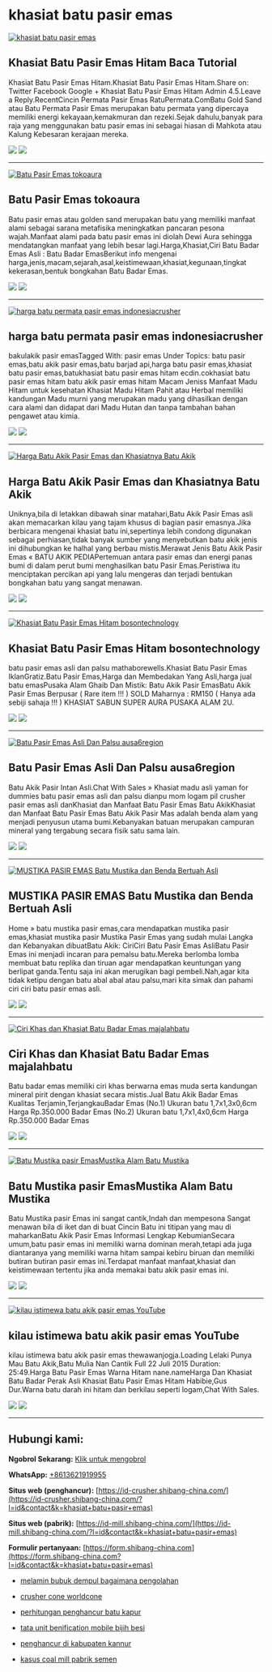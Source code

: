 # khasiat batu pasir emas

<a href="https://swt.shibang-china.com/?l=id&img&k=khasiat+batu+pasir+emas" target="_blank">![khasiat batu pasir emas](http://static.shibang-china.com/all-800x300/802.jpg)</a>

## Khasiat Batu Pasir Emas Hitam Baca Tutorial
Khasiat Batu Pasir Emas Hitam.Khasiat Batu Pasir Emas Hitam.Share on: Twitter Facebook Google + Khasiat Batu Pasir Emas Hitam Admin 4.5.Leave a Reply.RecentCincin Permata Pasir Emas RatuPermata.ComBatu Gold Sand atau Batu Permata Pasir Emas merupakan batu permata yang dipercaya memiliki energi kekayaan,kemakmuran dan rezeki.Sejak dahulu,banyak para raja yang menggunakan batu pasir emas ini sebagai hiasan di Mahkota atau Kalung Kebesaran kerajaan mereka.


<a href="https://whatsapp.shibangsoft.com/WhatsApp.php" target="_blank" title="WhatsApp">![](http://static.shibang-china.com/icon/whatsapp.png)</a> <a href="https://swt.shibang-china.com/?l=id&icon&k=khasiat+batu+pasir+emas" target="_blank">![](http://static.shibang-china.com/icon/chat-id.png)</a>

---

<a href="https://swt.shibang-china.com/?l=id&img&k=khasiat+batu+pasir+emas" target="_blank">![Batu Pasir Emas tokoaura](http://static.shibang-china.com/all-800x300/845.jpg)</a>

## Batu Pasir Emas tokoaura
Batu pasir emas atau golden sand merupakan batu yang memiliki manfaat alami sebagai sarana metafisika meningkatkan pancaran pesona wajah.Manfaat alami pada batu pasir emas ini diolah Dewi Aura sehingga mendatangkan manfaat yang lebih besar lagi.Harga,Khasiat,Ciri Batu Badar Emas Asli : Batu Badar EmasBerikut info mengenai harga,jenis,macam,sejarah,asal,keistimewaan,khasiat,kegunaan,tingkat kekerasan,bentuk bongkahan Batu Badar Emas.


<a href="https://whatsapp.shibangsoft.com/WhatsApp.php" target="_blank" title="WhatsApp">![](http://static.shibang-china.com/icon/whatsapp.png)</a> <a href="https://swt.shibang-china.com/?l=id&icon&k=khasiat+batu+pasir+emas" target="_blank">![](http://static.shibang-china.com/icon/chat-id.png)</a>

---

<a href="https://swt.shibang-china.com/?l=id&img&k=khasiat+batu+pasir+emas" target="_blank">![harga batu permata pasir emas indonesiacrusher](http://static.shibang-china.com/all-800x300/422.jpg)</a>

## harga batu permata pasir emas indonesiacrusher
bakulakik pasir emasTagged With: pasir emas Under Topics: batu pasir emas,batu akik pasir emas,batu barjad api,harga batu pasir emas,khasiat batu pasir emas,batukhasiat batu pasir emas hitam ecdin.cokhasiat batu pasir emas hitam batu akik pasir emas hitam Macam Jeniss Manfaat Madu Hitam untuk kesehatan Khasiat Madu Hitam Pahit atau Herbal memiliki kandungan Madu murni yang merupakan madu yang dihasilkan dengan cara alami dan didapat dari Madu Hutan dan tanpa tambahan bahan pengawet atau kimia.


<a href="https://whatsapp.shibangsoft.com/WhatsApp.php" target="_blank" title="WhatsApp">![](http://static.shibang-china.com/icon/whatsapp.png)</a> <a href="https://swt.shibang-china.com/?l=id&icon&k=khasiat+batu+pasir+emas" target="_blank">![](http://static.shibang-china.com/icon/chat-id.png)</a>

---

<a href="https://swt.shibang-china.com/?l=id&img&k=khasiat+batu+pasir+emas" target="_blank">![Harga Batu Akik Pasir Emas dan Khasiatnya Batu Akik](http://static.shibang-china.com/all-800x300/1233.jpg)</a>

## Harga Batu Akik Pasir Emas dan Khasiatnya Batu Akik
Uniknya,bila di letakkan dibawah sinar matahari,Batu Akik Pasir Emas asli akan memacarkan kilau yang tajam khusus di bagian pasir emasnya.Jika berbicara mengenai khasiat batu ini,sepertinya lebih condong digunakan sebagai perhiasan,tidak banyak sumber yang menyebutkan batu akik jenis ini dihubungkan ke halhal yang berbau mistis.Merawat Jenis Batu Akik Pasir Emas « BATU AKIK PEDIAPertemuan antara pasir emas dan energi panas bumi di dalam perut bumi menghasilkan batu Pasir Emas.Peristiwa itu menciptakan percikan api yang lalu mengeras dan terjadi bentukan bongkahan batu yang sangat menawan.


<a href="https://whatsapp.shibangsoft.com/WhatsApp.php" target="_blank" title="WhatsApp">![](http://static.shibang-china.com/icon/whatsapp.png)</a> <a href="https://swt.shibang-china.com/?l=id&icon&k=khasiat+batu+pasir+emas" target="_blank">![](http://static.shibang-china.com/icon/chat-id.png)</a>

---

<a href="https://swt.shibang-china.com/?l=id&img&k=khasiat+batu+pasir+emas" target="_blank">![Khasiat Batu Pasir Emas Hitam bosontechnology](http://static.shibang-china.com/all-800x300/137.jpg)</a>

## Khasiat Batu Pasir Emas Hitam bosontechnology
batu pasir emas asli dan palsu mathaborewells.Khasiat Batu Pasir Emas IklanGratiz.Batu Pasir Emas,Harga dan Membedakan Yang Asli,harga jual batu emasPusaka Alam Ghaib Dan Mistik: Batu Akik Pasir EmasBatu Akik Pasir Emas Berpusar ( Rare item !!! ) SOLD Maharnya : RM150 ( Hanya ada sebiji sahaja !!! ) KHASIAT SABUN SUPER AURA PUSAKA ALAM 2U.


<a href="https://whatsapp.shibangsoft.com/WhatsApp.php" target="_blank" title="WhatsApp">![](http://static.shibang-china.com/icon/whatsapp.png)</a> <a href="https://swt.shibang-china.com/?l=id&icon&k=khasiat+batu+pasir+emas" target="_blank">![](http://static.shibang-china.com/icon/chat-id.png)</a>

---

<a href="https://swt.shibang-china.com/?l=id&img&k=khasiat+batu+pasir+emas" target="_blank">![Batu Pasir Emas Asli Dan Palsu ausa6region](http://static.shibang-china.com/all-800x300/233.jpg)</a>

## Batu Pasir Emas Asli Dan Palsu ausa6region
Batu Akik Pasir Intan Asli.Chat With Sales » Khasiat madu asli yaman for dummies batu pasir emas asli dan palsu dianpu mom logam pil crusher pasir emas asli danKhasiat dan Manfaat Batu Pasir Emas Batu AkikKhasiat dan Manfaat Batu Pasir Emas Batu Akik Pasir Mas adalah benda alam yang menjadi penyusun utama bumi.Kebanyakan batuan merupakan campuran mineral yang tergabung secara fisik satu sama lain.


<a href="https://whatsapp.shibangsoft.com/WhatsApp.php" target="_blank" title="WhatsApp">![](http://static.shibang-china.com/icon/whatsapp.png)</a> <a href="https://swt.shibang-china.com/?l=id&icon&k=khasiat+batu+pasir+emas" target="_blank">![](http://static.shibang-china.com/icon/chat-id.png)</a>

---

<a href="https://swt.shibang-china.com/?l=id&img&k=khasiat+batu+pasir+emas" target="_blank">![MUSTIKA PASIR EMAS Batu Mustika dan Benda Bertuah Asli](http://static.shibang-china.com/all-800x300/793.jpg)</a>

## MUSTIKA PASIR EMAS Batu Mustika dan Benda Bertuah Asli
Home » batu mustika pasir emas,cara mendapatkan mustika pasir emas,khasiat mustika pasir Mustika Pasir Emas yang sudah mulai Langka dan Kebanyakan dibuatBatu Akik: CiriCiri Batu Pasir Emas AsliBatu Pasir Emas ini menjadi incaran para pemalsu batu.Mereka berlomba lomba membuat batu replika dan tiruan agar mendapatkan keuntungan yang berlipat ganda.Tentu saja ini akan merugikan bagi pembeli.Nah,agar kita tidak ketipu dengan batu abal abal atau palsu,mari kita simak dan pahami ciri ciri batu pasir emas asli.


<a href="https://whatsapp.shibangsoft.com/WhatsApp.php" target="_blank" title="WhatsApp">![](http://static.shibang-china.com/icon/whatsapp.png)</a> <a href="https://swt.shibang-china.com/?l=id&icon&k=khasiat+batu+pasir+emas" target="_blank">![](http://static.shibang-china.com/icon/chat-id.png)</a>

---

<a href="https://swt.shibang-china.com/?l=id&img&k=khasiat+batu+pasir+emas" target="_blank">![Ciri Khas dan Khasiat Batu Badar Emas majalahbatu](http://static.shibang-china.com/all-800x300/1265.jpg)</a>

## Ciri Khas dan Khasiat Batu Badar Emas majalahbatu
Batu badar emas memiliki ciri khas berwarna emas muda serta kandungan mineral pirit dengan khasiat secara mistis.Jual Batu Akik Badar Emas Kualitas Terjamin,TerjangkauBadar Emas (No.1) Ukuran batu 1,7x1,3x0,6cm Harga Rp.350.000 Badar Emas (No.2) Ukuran batu 1,7x1,4x0,6cm Harga Rp.350.000 Badar Emas


<a href="https://whatsapp.shibangsoft.com/WhatsApp.php" target="_blank" title="WhatsApp">![](http://static.shibang-china.com/icon/whatsapp.png)</a> <a href="https://swt.shibang-china.com/?l=id&icon&k=khasiat+batu+pasir+emas" target="_blank">![](http://static.shibang-china.com/icon/chat-id.png)</a>

---

<a href="https://swt.shibang-china.com/?l=id&img&k=khasiat+batu+pasir+emas" target="_blank">![Batu Mustika pasir EmasMustika Alam Batu Mustika](http://static.shibang-china.com/all-800x300/1208.jpg)</a>

## Batu Mustika pasir EmasMustika Alam Batu Mustika
Batu Mustika pasir Emas ini sangat cantik,Indah dan mempesona Sangat menawan bila di iket dan di buat Cincin Batu ini titipan yang mau di maharkanBatu Akik Pasir Emas Informasi Lengkap KebumianSecara umum,batu pasir emas ini memiliki warna dominan merah,tetapi ada juga diantaranya yang memiliki warna hitam sampai kebiru biruan dan memiliki butiran butiran pasir emas ini.Terdapat manfaat manfaat,khasiat dan keistimewaan tertentu jika anda memakai batu akik pasir emas ini.


<a href="https://whatsapp.shibangsoft.com/WhatsApp.php" target="_blank" title="WhatsApp">![](http://static.shibang-china.com/icon/whatsapp.png)</a> <a href="https://swt.shibang-china.com/?l=id&icon&k=khasiat+batu+pasir+emas" target="_blank">![](http://static.shibang-china.com/icon/chat-id.png)</a>

---

<a href="https://swt.shibang-china.com/?l=id&img&k=khasiat+batu+pasir+emas" target="_blank">![kilau istimewa batu akik pasir emas YouTube](http://static.shibang-china.com/all-800x300/442.jpg)</a>

## kilau istimewa batu akik pasir emas YouTube
kilau istimewa batu akik pasir emas thewawanjogja.Loading Lelaki Punya Mau Batu Akik,Batu Mulia Nan Cantik Full 22 Juli 2015 Duration: 25:49.Harga Batu Pasir Emas Warna Hitam nane.nameHarga Dan Khasiat Batu Badar Perak Asli Khasiat Batu Pasir Emas Hitam Habibie,Gus Dur.Warna batu darah ini hitam dan berkilau seperti logam,Chat With Sales.


<a href="https://whatsapp.shibangsoft.com/WhatsApp.php" target="_blank" title="WhatsApp">![](http://static.shibang-china.com/icon/whatsapp.png)</a> <a href="https://swt.shibang-china.com/?l=id&icon&k=khasiat+batu+pasir+emas" target="_blank">![](http://static.shibang-china.com/icon/chat-id.png)</a>

---
## Hubungi kami:

**Ngobrol Sekarang:** [Klik untuk mengobrol](https://swt.shibang-china.com?l=id&contact&k=khasiat+batu+pasir+emas)

**WhatsApp:**  [+8613621919955](https://whatsapp.shibangsoft.com/WhatsApp.php)

**Situs web (penghancur):** [https://id-crusher.shibang-china.com/](https://id-crusher.shibang-china.com/?l=id&contact&k=khasiat+batu+pasir+emas)

**Situs web (pabrik):** [https://id-mill.shibang-china.com/](https://id-mill.shibang-china.com/?l=id&contact&k=khasiat+batu+pasir+emas)

**Formulir pertanyaan:** [https://form.shibang-china.com](https://form.shibang-china.com?l=id&contact&k=khasiat+batu+pasir+emas)

* [melamin bubuk dempul bagaimana pengolahan](../46/melamin%20bubuk%20dempul%20bagaimana%20pengolahan.md)

* [crusher cone worldcone](../48/crusher%20cone%20worldcone.md)

* [perhitungan penghancur batu kapur](../47/perhitungan%20penghancur%20batu%20kapur.md)

* [tata unit benification mobile bijih besi](../42/tata%20unit%20benification%20mobile%20bijih%20besi.md)

* [penghancur di kabupaten kannur](../46/penghancur%20di%20kabupaten%20kannur.md)

* [kasus coal mill pabrik semen](../44/kasus%20coal%20mill%20pabrik%20semen.md)